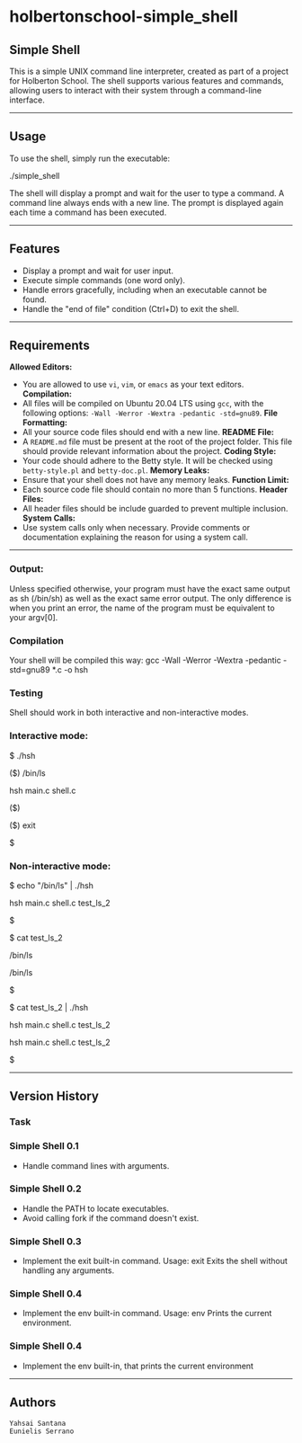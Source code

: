 # holbertonschool-simple_shell

## Simple Shell

This is a simple UNIX command line interpreter, created as part of a project for Holberton School. The shell supports various features and commands, allowing users to interact with their system through a command-line interface.

---

## Usage

To use the shell, simply run the executable:

./simple_shell

The shell will display a prompt and wait for the user to type a command. A command line always ends with a new line. The prompt is displayed again each time a command has been executed.

---

## Features

   - Display a prompt and wait for user input.
   - Execute simple commands (one word only).
   - Handle errors gracefully, including when an executable cannot be found.
   - Handle the "end of file" condition (Ctrl+D) to exit the shell.
---

## Requirements
  **Allowed Editors:**
   - You are allowed to use `vi`, `vim`, or `emacs` as your text editors.
  **Compilation:**
   - All files will be compiled on Ubuntu 20.04 LTS using `gcc`, with the following options: `-Wall -Werror -Wextra -pedantic -std=gnu89`.
  **File Formatting:**
   - All your source code files should end with a new line.
  **README File:**
   - A `README.md` file must be present at the root of the project folder. This file should provide relevant information about the project.
  **Coding Style:**
   - Your code should adhere to the Betty style. It will be checked using `betty-style.pl` and `betty-doc.pl`.
  **Memory Leaks:**
   - Ensure that your shell does not have any memory leaks.
  **Function Limit:**
   - Each source code file should contain no more than 5 functions.
  **Header Files:**
   - All header files should be include guarded to prevent multiple inclusion.
  **System Calls:**
   - Use system calls only when necessary. Provide comments or documentation explaining the reason for using a system call.
---

### Output:

Unless specified otherwise, your program must have the exact same output as sh (/bin/sh) as well as the exact same error output. The only difference is when you print an error, the name of the program must be equivalent to your argv[0].

### Compilation

Your shell will be compiled this way:
gcc -Wall -Werror -Wextra -pedantic -std=gnu89 *.c -o hsh

### Testing
Shell should work in both interactive and non-interactive modes.

### Interactive mode:
$ ./hsh

($) /bin/ls

hsh main.c shell.c

($)

($) exit

$

### Non-interactive mode:
$ echo "/bin/ls" | ./hsh

hsh main.c shell.c test_ls_2

$

$ cat test_ls_2

/bin/ls

/bin/ls

$

$ cat test_ls_2 | ./hsh

hsh main.c shell.c test_ls_2

hsh main.c shell.c test_ls_2

$

---

## Version History
### Task

### Simple Shell 0.1

   -  Handle command lines with arguments.

### Simple Shell 0.2

   -  Handle the PATH to locate executables.
   -  Avoid calling fork if the command doesn't exist.

### Simple Shell 0.3

   -  Implement the exit built-in command.
        Usage: exit
        Exits the shell without handling any arguments.

### Simple Shell 0.4

   -  Implement the env built-in command.
        Usage: env
        Prints the current environment.

### Simple Shell 0.4

  - Implement the env built-in, that prints the current environment

---

## Authors

    Yahsai Santana
    Eunielis Serrano
